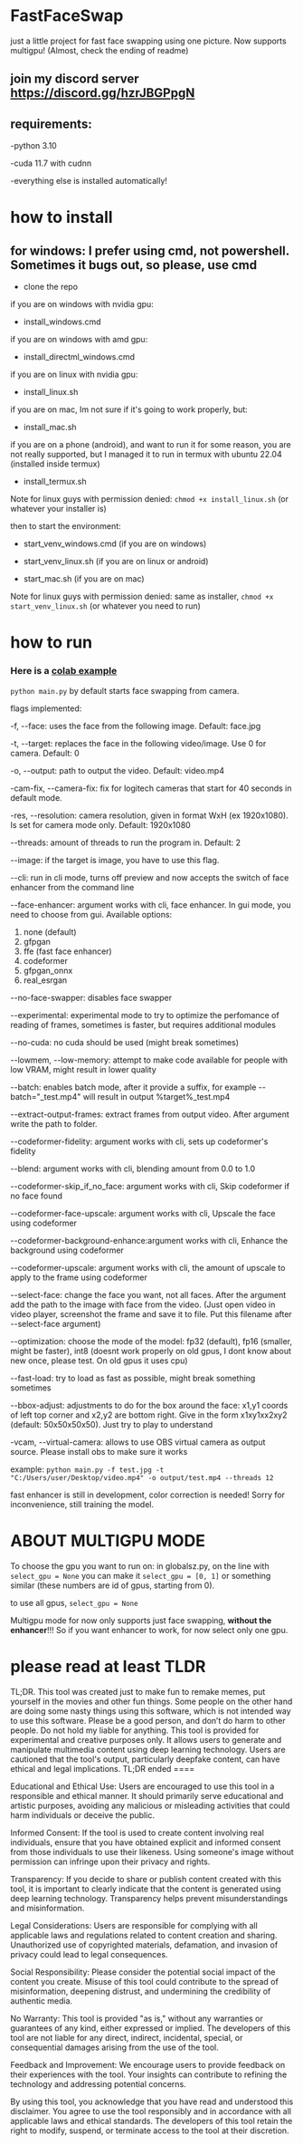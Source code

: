 # FastFaceSwap
just a little project for fast face swapping using one picture. Now supports multigpu! (Almost, check the ending of readme)
## join my discord server https://discord.gg/hzrJBGPpgN
## requirements:
-python 3.10

-cuda 11.7 with cudnn

-everything else is installed automatically!

# how to install

## for windows: I prefer using cmd, not powershell. Sometimes it bugs out, so please, use cmd

- clone the repo

if you are on windows with nvidia gpu:

- install_windows.cmd

if you are on windows with amd gpu:

- install_directml_windows.cmd

if you are on linux with nvidia gpu:

- install_linux.sh

if you are on mac, Im not sure if it's going to work properly, but:

- install_mac.sh

if you are on a phone (android), and want to run it for some reason, you are not really supported, but I managed it to run in termux with ubuntu 22.04 (installed inside termux)

- install_termux.sh

Note for linux guys with permission denied:
`chmod +x install_linux.sh` (or whatever your installer is)

then to start the environment:

- start_venv_windows.cmd (if you are on windows)

- start_venv_linux.sh (if you are on linux or android)

- start_mac.sh (if you are on mac)

Note for linux guys with permission denied: same as installer, `chmod +x start_venv_linux.sh` (or whatever you need to run)


# how to run

### Here is a [colab example](https://colab.research.google.com/github/RichardErkhov/FastFaceSwap/blob/main/colab_example.ipynb)

```python main.py``` by default starts face swapping from camera.

flags implemented:

-f, --face: uses the face from the following image. Default: face.jpg

-t, --target: replaces the face in the following video/image. Use 0 for camera. Default: 0

-o, --output: path to output the video. Default: video.mp4

-cam-fix, --camera-fix: fix for logitech cameras that start for 40 seconds in default mode. 

-res, --resolution: camera resolution, given in format WxH (ex 1920x1080). Is set for camera mode only. Default: 1920x1080

--threads: amount of threads to run the program in. Default: 2

--image: if the target is image, you have to use this flag. 

--cli: run in cli mode, turns off preview and now accepts the switch of face enhancer from the command line

--face-enhancer: argument works with cli, face enhancer. In gui mode, you need to choose from gui. Available options:

1) none (default)
2) gfpgan
3) ffe (fast face enhancer)
4) codeformer
5) gfpgan_onnx
6) real_esrgan

--no-face-swapper: disables face swapper

--experimental: experimental mode to try to optimize the perfomance of reading of frames, sometimes is faster, but requires additional modules

--no-cuda: no cuda should be used (might break sometimes)

--lowmem, --low-memory: attempt to make code available for people with low VRAM, might result in lower quality

--batch: enables batch mode, after it provide a suffix, for example --batch="_test.mp4" will result in output %target%_test.mp4

--extract-output-frames: extract frames from output video. After argument write the path to folder.

--codeformer-fidelity: argument works with cli, sets up codeformer's fidelity

--blend: argument works with cli, blending amount from 0.0 to 1.0

--codeformer-skip_if_no_face: argument works with cli, Skip codeformer if no face found

--codeformer-face-upscale: argument works with cli, Upscale the face using codeformer

--codeformer-background-enhance:argument works with cli, Enhance the background using codeformer

--codeformer-upscale: argument works with cli, the amount of upscale to apply to the frame using codeformer

--select-face: change the face you want, not all faces. After the argument add the path to the image with face from the video. (Just open video in video player, screenshot the frame and save it to file. Put this filename after --select-face argument)

--optimization: choose the mode of the model: fp32 (default), fp16 (smaller, might be faster), int8 (doesnt work properly on old gpus, I dont know about new once, please test. On old gpus it uses cpu)

--fast-load: try to load as fast as possible, might break something sometimes  

--bbox-adjust: adjustments to do for the box around the face: x1,y1 coords of left top corner and x2,y2 are bottom right. Give in the form x1xy1xx2xy2 (default: 50x50x50x50). Just try to play to understand

-vcam, --virtual-camera: allows to use OBS virtual camera as output source. Please install obs to make sure it works

example:
``` python main.py -f test.jpg -t "C:/Users/user/Desktop/video.mp4" -o output/test.mp4 --threads 12 ```


fast enhancer is still in development, color correction is needed! Sorry for inconvenience, still training the model.

# ABOUT MULTIGPU MODE

To choose the gpu you want to run on: in globalsz.py, on the line with `select_gpu = None` you can make it `select_gpu = [0, 1]` or something similar (these numbers are id of gpus, starting from 0).

to use all gpus, `select_gpu = None`

Multigpu mode for now only supports just face swapping, **without the enhancer**!!! So if you want enhancer to work, for now select only one gpu.

# please read at least TLDR

TL;DR. This tool was created just to make fun to remake memes, put yourself in the movies and other fun things. Some people on the other hand are doing some nasty things using this software, which is not intended way to use this software. Please be a good person, and don’t do harm to other people. Do not hold my liable for anything.
This tool is provided for experimental and creative purposes only. It allows users to generate and manipulate multimedia content using deep learning technology. Users are cautioned that the tool's output, particularly deepfake content, can have ethical and legal implications.
TL;DR ended ====


Educational and Ethical Use: Users are encouraged to use this tool in a responsible and ethical manner. It should primarily serve educational and artistic purposes, avoiding any malicious or misleading activities that could harm individuals or deceive the public.

Informed Consent: If the tool is used to create content involving real individuals, ensure that you have obtained explicit and informed consent from those individuals to use their likeness. Using someone's image without permission can infringe upon their privacy and rights.

Transparency: If you decide to share or publish content created with this tool, it is important to clearly indicate that the content is generated using deep learning technology. Transparency helps prevent misunderstandings and misinformation.

Legal Considerations: Users are responsible for complying with all applicable laws and regulations related to content creation and sharing. Unauthorized use of copyrighted materials, defamation, and invasion of privacy could lead to legal consequences.

Social Responsibility: Please consider the potential social impact of the content you create. Misuse of this tool could contribute to the spread of misinformation, deepening distrust, and undermining the credibility of authentic media.

No Warranty: This tool is provided "as is," without any warranties or guarantees of any kind, either expressed or implied. The developers of this tool are not liable for any direct, indirect, incidental, special, or consequential damages arising from the use of the tool.

Feedback and Improvement: We encourage users to provide feedback on their experiences with the tool. Your insights can contribute to refining the technology and addressing potential concerns.

By using this tool, you acknowledge that you have read and understood this disclaimer. You agree to use the tool responsibly and in accordance with all applicable laws and ethical standards. The developers of this tool retain the right to modify, suspend, or terminate access to the tool at their discretion.

